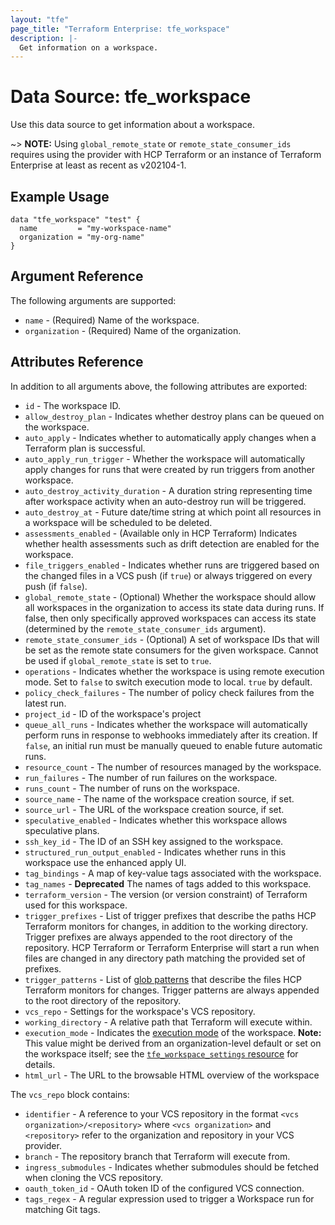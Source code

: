 ```yaml
---
layout: "tfe"
page_title: "Terraform Enterprise: tfe_workspace"
description: |-
  Get information on a workspace.
---
```


# Data Source: tfe_workspace

Use this data source to get information about a workspace.

~> **NOTE:** Using `global_remote_state` or `remote_state_consumer_ids` requires using the provider with HCP Terraform or an instance of Terraform Enterprise at least as recent as v202104-1.

## Example Usage

```hcl
data "tfe_workspace" "test" {
  name         = "my-workspace-name"
  organization = "my-org-name"
}
```

## Argument Reference

The following arguments are supported:

* `name` - (Required) Name of the workspace.
* `organization` - (Required) Name of the organization.

## Attributes Reference

In addition to all arguments above, the following attributes are exported:

* `id` - The workspace ID.
* `allow_destroy_plan` - Indicates whether destroy plans can be queued on the workspace.
* `auto_apply` - Indicates whether to automatically apply changes when a Terraform plan is successful.
* `auto_apply_run_trigger` - Whether the workspace will automatically apply changes for runs that were created by run triggers from another workspace.
* `auto_destroy_activity_duration` - A duration string representing time after workspace activity when an auto-destroy run will be triggered.
* `auto_destroy_at` - Future date/time string at which point all resources in a workspace will be scheduled to be deleted.
* `assessments_enabled` - (Available only in HCP Terraform) Indicates whether health assessments such as drift detection are enabled for the workspace.
* `file_triggers_enabled` - Indicates whether runs are triggered based on the changed files in a VCS push (if `true`) or always triggered on every push (if `false`).
* `global_remote_state` - (Optional) Whether the workspace should allow all workspaces in the organization to access its state data during runs. If false, then only specifically approved workspaces can access its state (determined by the `remote_state_consumer_ids` argument).
* `remote_state_consumer_ids` - (Optional) A set of workspace IDs that will be set as the remote state consumers for the given workspace. Cannot be used if `global_remote_state` is set to `true`.
* `operations` - Indicates whether the workspace is using remote execution mode. Set to `false` to switch execution mode to local. `true` by default.
* `policy_check_failures` - The number of policy check failures from the latest run.
* `project_id` - ID of the workspace's project
* `queue_all_runs` - Indicates whether the workspace will automatically perform runs
  in response to webhooks immediately after its creation. If `false`, an initial run must
  be manually queued to enable future automatic runs.
* `resource_count` - The number of resources managed by the workspace.
* `run_failures` - The number of run failures on the workspace.
* `runs_count` - The number of runs on the workspace.
* `source_name` - The name of the workspace creation source, if set.
* `source_url` - The URL of the workspace creation source, if set.
* `speculative_enabled` - Indicates whether this workspace allows speculative plans.
* `ssh_key_id` - The ID of an SSH key assigned to the workspace.
* `structured_run_output_enabled` - Indicates whether runs in this workspace use the enhanced apply UI.
* `tag_bindings` - A map of key-value tags associated with the workspace.
* `tag_names` - **Deprecated** The names of tags added to this workspace.
* `terraform_version` - The version (or version constraint) of Terraform used for this workspace.
* `trigger_prefixes` - List of trigger prefixes that describe the paths HCP Terraform monitors for changes, in addition to the working directory. Trigger prefixes are always appended to the root directory of the repository.
  HCP Terraform or Terraform Enterprise will start a run when files are changed in any directory path matching the provided set of prefixes.
* `trigger_patterns` - List of [glob patterns](https://developer.hashicorp.com/terraform/cloud-docs/workspaces/settings/vcs#glob-patterns-for-automatic-run-triggering) that describe the files HCP Terraform monitors for changes. Trigger patterns are always appended to the root directory of the repository.
* `vcs_repo` - Settings for the workspace's VCS repository.
* `working_directory` - A relative path that Terraform will execute within.
* `execution_mode` - Indicates the [execution mode](https://developer.hashicorp.com/terraform/cloud-docs/workspaces/settings#execution-mode) of the workspace. **Note:** This value might be derived from an organization-level default or set on the workspace itself; see the [`tfe_workspace_settings` resource](tfe_workspace_settings) for details.
* `html_url` - The URL to the browsable HTML overview of the workspace


The `vcs_repo` block contains:

* `identifier` - A reference to your VCS repository in the format `<vcs organization>/<repository>`
  where `<vcs organization>` and `<repository>` refer to the organization and repository in your VCS
  provider.
* `branch` - The repository branch that Terraform will execute from.
* `ingress_submodules` - Indicates whether submodules should be fetched when
  cloning the VCS repository.
* `oauth_token_id` - OAuth token ID of the configured VCS connection.
* `tags_regex` - A regular expression used to trigger a Workspace run for matching Git tags.

